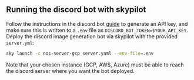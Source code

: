 ## Running the discord bot with skypilot

Follow the instructions in the discord bot [guide](../demos/discord-bot.md) to generate an API key, and make sure this is written to a `.env` file as `DISCORD_BOT_TOKEN=$YOUR_API_KEY`. Deploy the discord image generation bot via skypilot with the provided `server.yml`:

```bash
sky launch -c nos-server-gcp server.yaml --env-file=.env
```

Note that your chosen instance (GCP, AWS, Azure) must be able to reach the discord server where you want the bot deployed.
